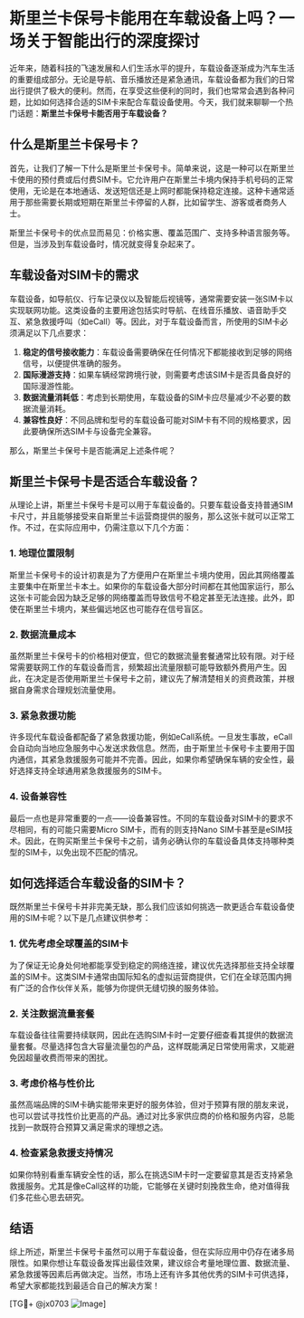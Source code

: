 # 斯里兰卡保号卡能用在车载设备上吗？一场关于智能出行的深度探讨

近年来，随着科技的飞速发展和人们生活水平的提升，车载设备逐渐成为汽车生活的重要组成部分。无论是导航、音乐播放还是紧急通讯，车载设备都为我们的日常出行提供了极大的便利。然而，在享受这些便利的同时，我们也常常会遇到各种问题，比如如何选择合适的SIM卡来配合车载设备使用。今天，我们就来聊聊一个热门话题：**斯里兰卡保号卡能否用于车载设备？**

## 什么是斯里兰卡保号卡？

首先，让我们了解一下什么是斯里兰卡保号卡。简单来说，这是一种可以在斯里兰卡使用的预付费或后付费SIM卡。它允许用户在斯里兰卡境内保持手机号码的正常使用，无论是在本地通话、发送短信还是上网时都能保持稳定连接。这种卡通常适用于那些需要长期或短期在斯里兰卡停留的人群，比如留学生、游客或者商务人士。

斯里兰卡保号卡的优点显而易见：价格实惠、覆盖范围广、支持多种语言服务等。但是，当涉及到车载设备时，情况就变得复杂起来了。

## 车载设备对SIM卡的需求

车载设备，如导航仪、行车记录仪以及智能后视镜等，通常需要安装一张SIM卡以实现联网功能。这类设备的主要用途包括实时导航、在线音乐播放、语音助手交互、紧急救援呼叫（如eCall）等。因此，对于车载设备而言，所使用的SIM卡必须满足以下几点要求：

1. **稳定的信号接收能力**：车载设备需要确保在任何情况下都能接收到足够的网络信号，以便提供准确的服务。
2. **国际漫游支持**：如果车辆经常跨境行驶，则需要考虑该SIM卡是否具备良好的国际漫游性能。
3. **数据流量消耗低**：考虑到长期使用，车载设备的SIM卡应尽量减少不必要的数据流量消耗。
4. **兼容性良好**：不同品牌和型号的车载设备可能对SIM卡有不同的规格要求，因此要确保所选SIM卡与设备完全兼容。

那么，斯里兰卡保号卡是否能满足上述条件呢？

## 斯里兰卡保号卡是否适合车载设备？

从理论上讲，斯里兰卡保号卡是可以用于车载设备的。只要车载设备支持普通SIM卡尺寸，并且能够接受来自斯里兰卡运营商提供的服务，那么这张卡就可以正常工作。不过，在实际应用中，仍需注意以下几个方面：

### 1. 地理位置限制
斯里兰卡保号卡的设计初衷是为了方便用户在斯里兰卡境内使用，因此其网络覆盖主要集中在斯里兰卡本土。如果你的车载设备大部分时间都在其他国家运行，那么这张卡可能会因为缺乏足够的网络覆盖而导致信号不稳定甚至无法连接。此外，即使在斯里兰卡境内，某些偏远地区也可能存在信号盲区。

### 2. 数据流量成本
虽然斯里兰卡保号卡的价格相对便宜，但它的数据流量套餐通常比较有限。对于经常需要联网工作的车载设备而言，频繁超出流量限额可能导致额外费用产生。因此，在决定是否使用斯里兰卡保号卡之前，建议先了解清楚相关的资费政策，并根据自身需求合理规划流量使用。

### 3. 紧急救援功能
许多现代车载设备都配备了紧急救援功能，例如eCall系统。一旦发生事故，eCall会自动向当地应急服务中心发送求救信息。然而，由于斯里兰卡保号卡主要用于国内通信，其紧急救援服务可能并不完善。因此，如果你希望确保车辆的安全性，最好选择支持全球通用紧急救援服务的SIM卡。

### 4. 设备兼容性
最后一点也是非常重要的一点——设备兼容性。不同的车载设备对SIM卡的要求不尽相同，有的可能只需要Micro SIM卡，而有的则支持Nano SIM卡甚至是eSIM技术。因此，在购买斯里兰卡保号卡之前，请务必确认你的车载设备具体支持哪种类型的SIM卡，以免出现不匹配的情况。

## 如何选择适合车载设备的SIM卡？

既然斯里兰卡保号卡并非完美无缺，那么我们应该如何挑选一款更适合车载设备使用的SIM卡呢？以下是几点建议供参考：

### 1. 优先考虑全球覆盖的SIM卡
为了保证无论身处何地都能享受到稳定的网络连接，建议优先选择那些支持全球覆盖的SIM卡。这类SIM卡通常由国际知名的虚拟运营商提供，它们在全球范围内拥有广泛的合作伙伴关系，能够为你提供无缝切换的服务体验。

### 2. 关注数据流量套餐
车载设备往往需要持续联网，因此在选购SIM卡时一定要仔细查看其提供的数据流量套餐。尽量选择包含大容量流量包的产品，这样既能满足日常使用需求，又能避免因超量收费而带来的困扰。

### 3. 考虑价格与性价比
虽然高端品牌的SIM卡确实能带来更好的服务体验，但对于预算有限的朋友来说，也可以尝试寻找性价比更高的产品。通过对比多家供应商的价格和服务内容，总能找到一款既符合预算又满足需求的理想之选。

### 4. 检查紧急救援支持情况
如果你特别看重车辆安全性的话，那么在挑选SIM卡时一定要留意其是否支持紧急救援服务。尤其是像eCall这样的功能，它能够在关键时刻挽救生命，绝对值得我们多花些心思去研究。

## 结语

综上所述，斯里兰卡保号卡虽然可以用于车载设备，但在实际应用中仍存在诸多局限性。如果你想让车载设备发挥出最佳效果，建议综合考量地理位置、数据流量、紧急救援等因素后再做决定。当然，市场上还有许多其他优秀的SIM卡可供选择，希望大家都能找到最适合自己的解决方案！

[TG💪+ @jx0703 ![Image](https://github.com/user-attachments/assets/dbca1d08-cadb-493c-b0ec-ad6f7a83f270)]